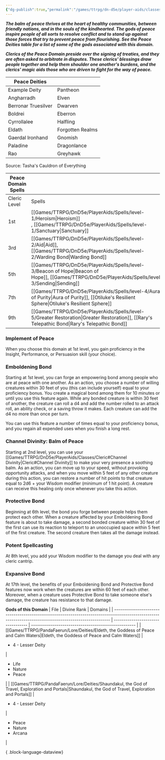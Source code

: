 ```yaml
---
{"dg-publish":true,"permalink":"/games/ttrpg/dn-d5e/player-aids/classes/class-specialisations/cleric-peace-domain/","tags":["TTRPG/DND/5e"],"noteIcon":""}
---
```



**_The balm of peace thrives at the heart of healthy communities, between friendly nations, and in the souls of the kindhearted. The gods of peace inspire people of all sorts to resolve conflict and to stand up against those forces that try to prevent peace from flourishing. See the Peace Deities table for a list of some of the gods associated with this domain._**

**_Clerics of the Peace Domain preside over the signing of treaties, and they are often asked to arbitrate in disputes. These clerics' blessings draw people together and help them shoulder one another's burdens, and the clerics' magic aids those who are driven to fight for the way of peace._**

|Peace Deities|   |
|---|---|
|Example Deity|Pantheon|
|Angharradh|Elven|
|Berronar Truesilver|Dwarven|
|Boldrei|Eberron|
|Cyrrollalee|Halfling|
|Eldath|Forgotten Realms|
|Gaerdal Ironhand|Gnomish|
|Paladine|Dragonlance|
|Rao|Greyhawk|

Source: Tasha's Cauldron of Everything

|Peace Domain Spells|   |
|---|---|
|Cleric Level|Spells|
|1st|[[Games/TTRPG/DnD5e/PlayerAids/Spells/level-1/Heroism\|Heroism]] , [[Games/TTRPG/DnD5e/PlayerAids/Spells/level-1/Sanctuary\|Sanctuary]]|
|3rd|[[Games/TTRPG/DnD5e/PlayerAids/Spells/level-2/Aid\|Aid]], [[Games/TTRPG/DnD5e/PlayerAids/Spells/level-2/Warding Bond\|Warding Bond]] |
|5th|[[Games/TTRPG/DnD5e/PlayerAids/Spells/level-3/Beacon of Hope\|Beacon of Hope]], [[Games/TTRPG/DnD5e/PlayerAids/Spells/level-3/Sending\|Sending]]|
|7th|[[Games/TTRPG/DnD5e/PlayerAids/Spells/level-4/Aura of Purity\|Aura of Purity]], [[Otiluke's Resilient Sphere\|Otiluke's Resilient Sphere]]|
|9th|[[Games/TTRPG/DnD5e/PlayerAids/Spells/level-5/Greater Restoration\|Greater Restoration]], [[Rary's Telepathic Bond\|Rary's Telepathic Bond]]|

### Implement of Peace

When you choose this domain at 1st level, you gain proficiency in the Insight, Performance, or Persuasion skill (your choice).

### Emboldening Bond

Starting at 1st level, you can forge an empowering bond among people who are at peace with one another. As an action, you choose a number of willing creatures within 30 feet of you (this can include yourself) equal to your proficiency bonus. You create a magical bond among them for 10 minutes or until you use this feature again. While any bonded creature is within 30 feet of another, the creature can roll a d4 and add the number rolled to an attack roll, an ability check, or a saving throw it makes. Each creature can add the d4 no more than once per turn.

You can use this feature a number of times equal to your proficiency bonus, and you regain all expended uses when you finish a long rest.

### Channel Divinity: Balm of Peace

Starting at 2nd level, you can use your [[Games/TTRPG/DnD5e/PlayerAids/Classes/Cleric#Channel Divinity\|Cleric#Channel Divinity]] to make your very presence a soothing balm. As an action, you can move up to your speed, without provoking opportunity attacks, and when you move within 5 feet of any other creature during this action, you can restore a number of hit points to that creature equal to 2d6 + your Wisdom modifier (minimum of 1 hit point). A creature can receive this healing only once whenever you take this action.

### Protective Bond

Beginning at 6th level, the bond you forge between people helps them protect each other. When a creature affected by your Emboldening Bond feature is about to take damage, a second bonded creature within 30 feet of the first can use its reaction to teleport to an unoccupied space within 5 feet of the first creature. The second creature then takes all the damage instead.

### Potent Spellcasting

At 8th level, you add your Wisdom modifier to the damage you deal with any cleric cantrip.

### Expansive Bond

At 17th level, the benefits of your Emboldening Bond and Protective Bond features now work when the creatures are within 60 feet of each other. Moreover, when a creature uses Protective Bond to take someone else's damage, the creature has resistance to that damage.

**Gods of this Domain**
| File                                                                                                                                                       | Divine Rank                        | Domains                                               |
| ---------------------------------------------------------------------------------------------------------------------------------------------------------- | ---------------------------------- | ----------------------------------------------------- |
| [[Games/TTRPG/PandaFaerun/Lore/Deities/Eldeth, the Goddess of Peace and Calm Waters\|Eldeth, the Goddess of Peace and Calm Waters]]                     | <ul><li>4 - Lesser Deity</li></ul> | <ul><li>Life</li><li>Nature</li><li>Peace</li></ul>   |
| [[Games/TTRPG/PandaFaerun/Lore/Deities/Shaundakul, the God of Travel, Exploration and Portals\|Shaundakul, the God of Travel, Exploration and Portals]] | <ul><li>4 - Lesser Deity</li></ul> | <ul><li>Peace</li><li>Nature</li><li>Arcana</li></ul> |

{ .block-language-dataview}